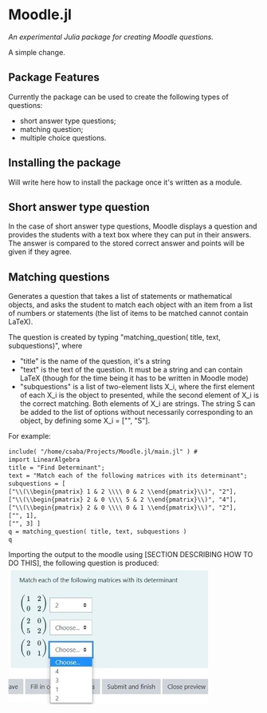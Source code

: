 # Moodle.jl
*An experimental Julia package for creating Moodle questions.*

A simple change.

## Package Features
Currently the package can be used to create the following types of questions:
- short answer type questions;
- matching question;
- multiple choice questions.

## Installing the package
Will write here how to install the package once it's written as a module.

## Short answer type question
In the case of short answer type questions, Moodle displays a question and provides the students with a text box where they can put in their answers. The answer is compared to the stored correct answer and points will be given if they agree.

## Matching questions

Generates a question that takes a list of statements or mathematical objects, and asks the student to match each object with an item from a list of numbers or statements (the list of items to be matched cannot contain LaTeX).

The question is created by typing "matching_question( title, text, subquestions)", where
- "title" is the name of the question, it's a string
- "text" is the text of the question.  It must be a string and can contain LaTeX (though for the time being it has to be written in Moodle mode)
- "subquestions" is a list of two-element lists X_i, where the first element of each X_i is the object to presented, while the second element of X_i is the correct matching.  Both elements of X_i are strings.  The string S can be added to the list of options without necessarily corresponding to an object, by defining some X_i = ["", "S"].

For example:
```@repl
include( "/home/csaba/Projects/Moodle.jl/main.jl" ) #
import LinearAlgebra
title = "Find Determinant"; 
text = "Match each of the following matrices with its determinant";
subquestions = [ 
["\\(\\begin{pmatrix} 1 & 2 \\\\ 0 & 2 \\end{pmatrix}\\)", "2"], 
["\\(\\begin{pmatrix} 2 & 0 \\\\ 5 & 2 \\end{pmatrix}\\)", "4"], 
["\\(\\begin{pmatrix} 2 & 0 \\\\ 0 & 1 \\end{pmatrix}\\)", "2"], 
["", 1], 
["", 3] ]
q = matching_question( title, text, subquestions )
q
```
Importing the output to the moodle using [SECTION DESCRIBING HOW TO DO THIS], the following question is produced:
![question](../img/MatchingExample.jpeg)
